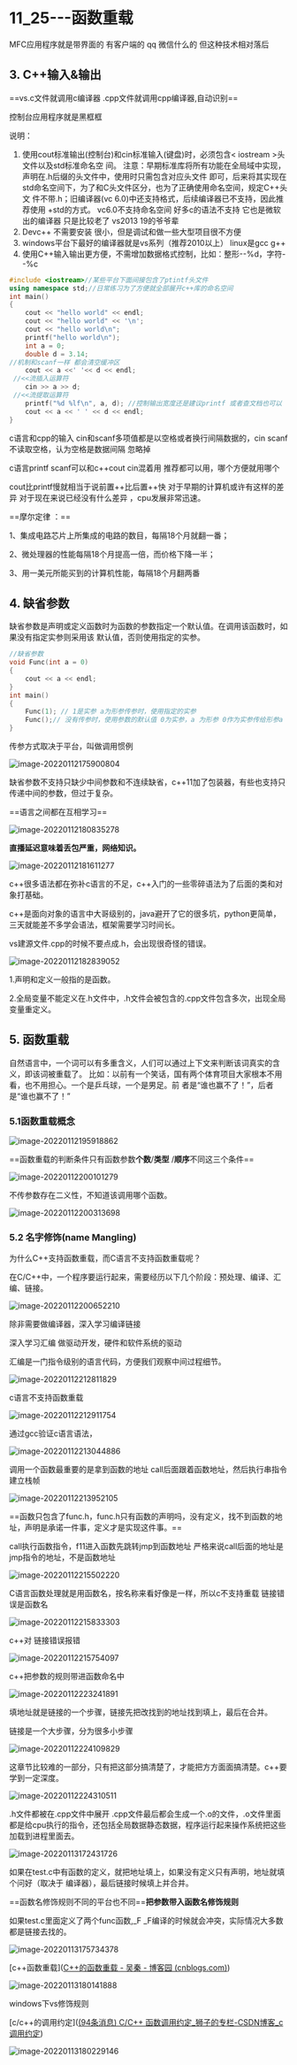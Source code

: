 # 11_25---函数重载

MFC应用程序就是带界面的 有客户端的 qq 微信什么的 但这种技术相对落后

## 3. C++输入&输出

==vs.c文件就调用c编译器 .cpp文件就调用cpp编译器,自动识别==

控制台应用程序就是黑框框

说明：

1. 使用cout标准输出(控制台)和cin标准输入(键盘)时，必须包含< iostream >头文件以及std标准命名空 间。 注意：早期标准库将所有功能在全局域中实现，声明在.h后缀的头文件中，使用时只需包含对应头文件 即可，后来将其实现在std命名空间下，为了和C头文件区分，也为了正确使用命名空间，规定C++头文 件不带.h；旧编译器(vc 6.0)中还支持格式，后续编译器已不支持，因此推荐使用 +std的方式。  vc6.0不支持命名空间 好多c的语法不支持 它也是微软出的编译器 只是比较老了 vs2013 19的爷爷辈
2. Devc++ 不需要安装 很小，但是调试和做一些大型项目很不方便   
3. windows平台下最好的编译器就是vs系列（推荐2010以上） linux是gcc g++
4. 使用C++输入输出更方便，不需增加数据格式控制，比如：整形--%d，字符--%c

~~~cpp
#include <iostream>//某些平台下面间接包含了ptintf头文件
using namespace std;//日常练习为了方便就全部展开c++库的命名空间
int main()
{
	cout << "hello world" << endl;
	cout << "hello world" << '\n';
	cout << "hello world\n";
	printf("hello world\n");
	int a = 0;
	double d = 3.14;
//机制和scanf一样 都会清空缓冲区
	cout << a <<' '<< d << endl;
 //<<流插入运算符
	cin >> a >> d;
 //<<流提取运算符
	printf("%d %lf\n", a, d); //控制输出宽度还是建议printf 或者查文档也可以
	cout << a << ' ' << d << endl;
}
~~~

c语言和cpp的输入 cin和scanf多项值都是以空格或者换行间隔数据的，cin scanf不读取空格，认为空格是数据间隔 忽略掉

c语言printf scanf可以和c++cout cin混着用 推荐都可以用，哪个方便就用哪个

cout比printf慢就相当于说前置++比后置++快 对于早期的计算机或许有这样的差异 对于现在来说已经没有什么差异 ，cpu发展非常迅速。

 ==摩尔定律 ：==

1、集成电路芯片上所集成的电路的数目，每隔18个月就翻一番；

2、微处理器的性能每隔18个月提高一倍，而价格下降一半；

3、用一美元所能买到的计算机性能，每隔18个月翻两番

## 4. 缺省参数

缺省参数是声明或定义函数时为函数的参数指定一个默认值。在调用该函数时，如果没有指定实参则采用该 默认值，否则使用指定的实参。

~~~cpp
//缺省参数
void Func(int a = 0)
{
    cout << a << endl;
}
int main()
{
    Func(1); // 1是实参 a为形参传参时，使用指定的实参
    Func();// 没有传参时，使用参数的默认值 0为实参，a 为形参 0作为实参传给形参a
}
~~~

传参方式取决于平台，叫做调用惯例

![image-20220112175900804](C:\Users\李晓冬\AppData\Roaming\Typora\typora-user-images\image-20220112175900804.png)

缺省参数不支持只缺少中间参数和不连续缺省，c++11加了包装器，有些也支持只传递中间的参数，但过于复杂。

==语言之间都在互相学习==

![image-20220112180835278](C:\Users\李晓冬\AppData\Roaming\Typora\typora-user-images\image-20220112180835278.png)

**直播延迟意味着丢包严重，网络知识。**

![image-20220112181611277](C:\Users\李晓冬\AppData\Roaming\Typora\typora-user-images\image-20220112181611277.png)

c++很多语法都在弥补c语言的不足，c++入门的一些零碎语法为了后面的类和对象打基础。

c++是面向对象的语言中大哥级别的，java避开了它的很多坑，python更简单，三天就能差不多学会语法，框架需要学习时间长。

vs建源文件.cpp的时候不要点成.h，会出现很奇怪的错误。

![image-20220112182839052](C:\Users\李晓冬\AppData\Roaming\Typora\typora-user-images\image-20220112182839052.png)

1.声明和定义一般指的是函数。

2.全局变量不能定义在.h文件中，.h文件会被包含的.cpp文件包含多次，出现全局变量重定义。



## 5. 函数重载 

自然语言中，一个词可以有多重含义，人们可以通过上下文来判断该词真实的含义，即该词被重载了。 比如：以前有一个笑话，国有两个体育项目大家根本不用看，也不用担心。一个是乒乓球，一个是男足。前 者是“谁也赢不了！”，后者是“谁也赢不了！”

### 5.1函数重载概念

![image-20220112195918862](C:\Users\李晓冬\AppData\Roaming\Typora\typora-user-images\image-20220112195918862.png)

==函数重载的判断条件只有函数参数**个数**/**类型** /**顺序**不同这三个条件==

![image-20220112200101279](C:\Users\李晓冬\AppData\Roaming\Typora\typora-user-images\image-20220112200101279.png)

不传参数存在二义性，不知道该调用哪个函数。

![image-20220112200313698](C:\Users\李晓冬\AppData\Roaming\Typora\typora-user-images\image-20220112200313698.png)



### 5.2 名字修饰(name Mangling)

为什么C++支持函数重载，而C语言不支持函数重载呢？

 在C/C++中，一个程序要运行起来，需要经历以下几个阶段：预处理、编译、汇编、链接。

![image-20220112200652210](C:\Users\李晓冬\AppData\Roaming\Typora\typora-user-images\image-20220112200652210.png)

除非需要做编译器，深入学习编译链接

深入学习汇编 做驱动开发，硬件和软件系统的驱动

汇编是一门指令级别的语言代码，方便我们观察中间过程细节。

![image-20220112212811829](C:\Users\李晓冬\AppData\Roaming\Typora\typora-user-images\image-20220112212811829.png)

c语言不支持函数重载

![image-20220112212911754](C:\Users\李晓冬\AppData\Roaming\Typora\typora-user-images\image-20220112212911754.png)

通过gcc验证c语言语法，

![image-20220112213044886](C:\Users\李晓冬\AppData\Roaming\Typora\typora-user-images\image-20220112213044886.png)

调用一个函数最重要的是拿到函数的地址 call后面跟着函数地址，然后执行串指令建立栈帧

![image-20220112213952105](C:\Users\李晓冬\AppData\Roaming\Typora\typora-user-images\image-20220112213952105.png)

==函数只包含了func.h，func.h只有函数的声明吗，没有定义，找不到函数的地址，声明是承诺一件事，定义才是实现这件事。==

call执行函数指令，f11进入函数先跳转jmp到函数地址 严格来说call后面的地址是jmp指令的地址，不是函数地址

![image-20220112215502220](C:\Users\李晓冬\AppData\Roaming\Typora\typora-user-images\image-20220112215502220.png)



C语言函数处理就是用函数名，按名称来看好像是一样，所以c不支持重载 链接错误是函数名

![image-20220112215833303](C:\Users\李晓冬\AppData\Roaming\Typora\typora-user-images\image-20220112215833303.png)

c++对 链接错误报错

![image-20220112215754097](C:\Users\李晓冬\AppData\Roaming\Typora\typora-user-images\image-20220112215754097.png)

c++把参数的规则带进函数命名中

![image-20220112223241891](C:\Users\李晓冬\AppData\Roaming\Typora\typora-user-images\image-20220112223241891.png)

填地址就是链接的一个步骤，链接先把改找到的地址找到填上，最后在合并。

链接是一个大步骤，分为很多小步骤

![image-20220112224109829](C:\Users\李晓冬\AppData\Roaming\Typora\typora-user-images\image-20220112224109829.png)

这章节比较难的一部分，只有把这部分搞清楚了，才能把方方面面搞清楚。c++要学到一定深度。

![image-20220112224310511](C:\Users\李晓冬\AppData\Roaming\Typora\typora-user-images\image-20220112224310511.png)

.h文件都被在.cpp文件中展开 .cpp文件最后都会生成一个.o的文件，.o文件里面都是给cpu执行的指令，还包括全局数据静态数据，程序运行起来操作系统把这些加载到进程里面去。

![image-20220113172431726](C:\Users\李晓冬\AppData\Roaming\Typora\typora-user-images\image-20220113172431726.png)

如果在test.c中有函数的定义，就把地址填上，如果没有定义只有声明，地址就填个问好（取决于 编译器），最后链接时候填上并合并。

==函数名修饰规则不同的平台也不同==**把参数带入函数名修饰规则**

如果test.c里面定义了两个func函数,_F _F编译的时候就会冲突，实际情况大多数都是链接去找的。

![image-20220113175734378](C:\Users\李晓冬\AppData\Roaming\Typora\typora-user-images\image-20220113175734378.png)

[c++函数重载]([C++的函数重载 - 吴秦 - 博客园 (cnblogs.com)](https://www.cnblogs.com/skynet/archive/2010/09/05/1818636.html))

![image-20220113180141888](C:\Users\李晓冬\AppData\Roaming\Typora\typora-user-images\image-20220113180141888.png)

windows下vs修饰规则

[c/c++的调用约定]([(94条消息) C/C++ 函数调用约定_狮子的专栏-CSDN博客_c 调用约定](https://blog.csdn.net/lioncolumn/article/details/10376891))

![image-20220113180229146](C:\Users\李晓冬\AppData\Roaming\Typora\typora-user-images\image-20220113180229146.png)

